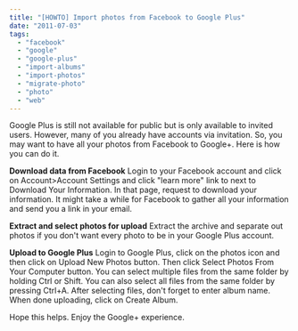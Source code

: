 ```yaml
---
title: "[HOWTO] Import photos from Facebook to Google Plus"
date: "2011-07-03"
tags: 
  - "facebook"
  - "google"
  - "google-plus"
  - "import-albums"
  - "import-photos"
  - "migrate-photo"
  - "photo"
  - "web"
---
```


Google Plus is still not available for public but is only available to invited users. However, many of you already have accounts via invitation. So, you may want to have all your photos from Facebook to Google+. Here is how you can do it.

**Download data from Facebook** Login to your Facebook account and click on Account>Account Settings and click "learn more" link to next to Download Your Information. In that page, request to download your information. It might take a while for Facebook to gather all your information and send you a link in your email.

**Extract and select photos for upload** Extract the archive and separate out photos if you don't want every photo to be in your Google Plus account.

**Upload to Google Plus** Login to Google Plus, click on the photos icon and then click on Upload New Photos button. Then click Select Photos From Your Computer button. You can select multiple files from the same folder by holding Ctrl or Shift. You can also select all files from the same folder by pressing Ctrl+A. After selecting files, don't forget to enter album name. When done uploading, click on Create Album.

Hope this helps. Enjoy the Google+ experience.
